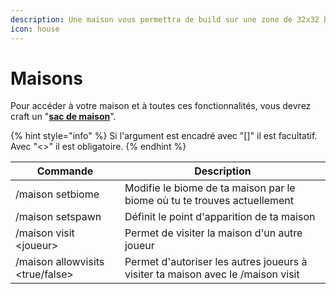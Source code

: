 ```yaml
---
description: Une maison vous permettra de build sur une zone de 32x32 blocs.
icon: house
---
```


# Maisons

Pour accéder à votre maison et à toutes ces fonctionnalités, vous devrez craft un "[**sac de maison**](../crafts/sac-de-maison.md)".

{% hint style="info" %}
Si l'argument est encadré avec "\[]" il est facultatif. Avec "<>" il est obligatoire.
{% endhint %}

| Commande                          | Description                                                                     |
| --------------------------------- | ------------------------------------------------------------------------------- |
| /maison setbiome                  | Modifie le biome de ta maison par le biome où tu te trouves actuellement        |
| /maison setspawn                  | Définit le point d'apparition de ta maison                                      |
| /maison visit \<joueur>           | Permet de visiter la maison d'un autre joueur                                   |
| /maison allowvisits \<true/false> | Permet d'autoriser les autres joueurs à visiter ta maison avec le /maison visit |

